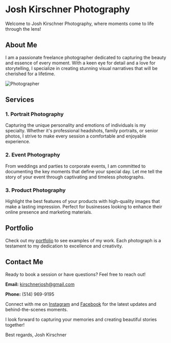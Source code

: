 # Josh Kirschner Photography

Welcome to Josh Kirschner Photography, where moments come to life through the lens!

## About Me

I am a passionate freelance photographer dedicated to capturing the beauty and essence of every moment. With a keen eye for detail and a love for storytelling, I specialize in creating stunning visual narratives that will be cherished for a lifetime.

![Photographer](link-to-your-photo.jpg)

## Services

### 1. Portrait Photography

Capturing the unique personality and emotions of individuals is my specialty. Whether it's professional headshots, family portraits, or senior photos, I strive to make every session a comfortable and enjoyable experience.

### 2. Event Photography

From weddings and parties to corporate events, I am committed to documenting the key moments that define your special day. Let me tell the story of your event through captivating and timeless photographs.

### 3. Product Photography

Highlight the best features of your products with high-quality images that make a lasting impression. Perfect for businesses looking to enhance their online presence and marketing materials.

## Portfolio

Check out my [portfolio](link-to-portfolio) to see examples of my work. Each photograph is a testament to my dedication to excellence and creativity.

## Contact Me

Ready to book a session or have questions? Feel free to reach out!

**Email:** kirschnerjosh@gmail.com

**Phone:** (514) 969-9195

Connect with me on [Instagram](link-to-instagram) and [Facebook](link-to-facebook) for the latest updates and behind-the-scenes moments.

I look forward to capturing your memories and creating beautiful stories together!

Best regards,
Josh Kirschner
